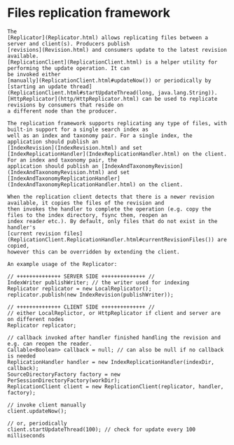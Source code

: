 ﻿<!-- 
 Licensed to the Apache Software Foundation (ASF) under one or more
 contributor license agreements.  See the NOTICE file distributed with
 this work for additional information regarding copyright ownership.
 The ASF licenses this file to You under the Apache License, Version 2.0
 (the "License"); you may not use this file except in compliance with
 the License.  You may obtain a copy of the License at

     http://www.apache.org/licenses/LICENSE-2.0

 Unless required by applicable law or agreed to in writing, software
 distributed under the License is distributed on an "AS IS" BASIS,
 WITHOUT WARRANTIES OR CONDITIONS OF ANY KIND, either express or implied.
 See the License for the specific language governing permissions and
 limitations under the License.
-->

# Files replication framework

	The
	[Replicator](Replicator.html) allows replicating files between a server and client(s). Producers publish
	[revisions](Revision.html) and consumers update to the latest revision available.
	[ReplicationClient](ReplicationClient.html) is a helper utility for performing the update operation. It can
	be invoked either
	[manually](ReplicationClient.html#updateNow()) or periodically by
	[starting an update thread](ReplicationClient.html#startUpdateThread(long, java.lang.String)).
	[HttpReplicator](http/HttpReplicator.html) can be used to replicate revisions by consumers that reside on
	a different node than the producer.

	The replication framework supports replicating any type of files, with built-in support for a single search index as
	well as an index and taxonomy pair. For a single index, the application should publish an
	[IndexRevision](IndexRevision.html) and set
	[IndexReplicationHandler](IndexReplicationHandler.html) on the client. For an index and taxonomy pair, the
	application should publish an [IndexAndTaxonomyRevision](IndexAndTaxonomyRevision.html) and set 
	[IndexAndTaxonomyReplicationHandler](IndexAndTaxonomyReplicationHandler.html) on the client.

	When the replication client detects that there is a newer revision available, it copies the files of the revision and
	then invokes the handler to complete the operation (e.g. copy the files to the index directory, fsync them, reopen an
	index reader etc.). By default, only files that do not exist in the handler's
	[current revision files](ReplicationClient.ReplicationHandler.html#currentRevisionFiles()) are copied,
	however this can be overridden by extending the client.

	An example usage of the Replicator:

    // ++++++++++++++ SERVER SIDE ++++++++++++++ // 
    IndexWriter publishWriter; // the writer used for indexing
    Replicator replicator = new LocalReplicator();
    replicator.publish(new IndexRevision(publishWriter));

    // ++++++++++++++ CLIENT SIDE ++++++++++++++ // 
    // either LocalReplictor, or HttpReplicator if client and server are on different nodes
    Replicator replicator;

    // callback invoked after handler finished handling the revision and e.g. can reopen the reader.
    Callable<Boolean> callback = null; // can also be null if no callback is needed
    ReplicationHandler handler = new IndexReplicationHandler(indexDir, callback);
    SourceDirectoryFactory factory = new PerSessionDirectoryFactory(workDir);
    ReplicationClient client = new ReplicationClient(replicator, handler, factory);

    // invoke client manually
    client.updateNow();

    // or, periodically
    client.startUpdateThread(100); // check for update every 100 milliseconds